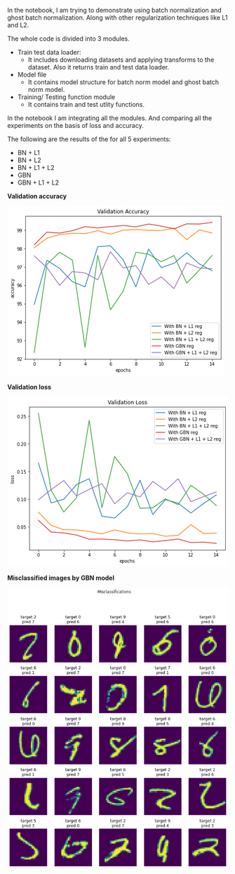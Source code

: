 ﻿In the notebook, I am trying to demonstrate using batch normalization and ghost batch normalization. Along with other regularization techniques like L1 and L2.


The whole code is divided into 3 modules. 

 - Train test data loader: 
	 - It includes downloading datasets and applying transforms to the dataset. Also it returns train and test data loader. 
 - Model file
	 -  It contains model structure for batch norm model and ghost batch norm model. 
 - Training/ Testing function module
	 - It contains train and test utlity functions. 

In the notebook I am integrating all the modules. And comparing all the experiments on the basis of loss and accuracy.

The following are the results of the for all 5 experiments:

 - BN + L1
 - BN + L2
 - BN + L1 + L2
 - GBN
 - GBN + L1 + L2

**Validation accuracy**


![Validation_Accuracy](images/val_acc.png)


 **Validation loss**
 

![Validation Loss](images/val_loss.png?raw=true )


**Misclassified images by GBN model**


![Misclassifications](images/miss_class.png?raw=true )


	 



